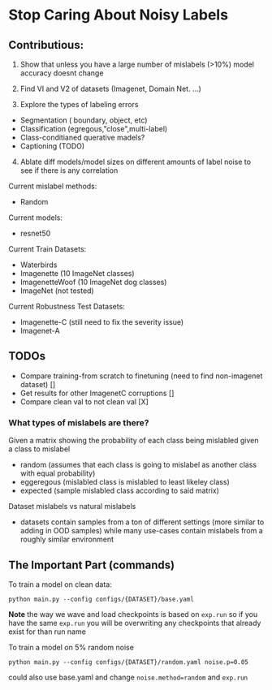 # Stop Caring About Noisy Labels

## Contributious:

1. Show that unless you have a large number of mislabels (>10%) model accuracy doesnt change

2. Find VI and V2 of datasets (Imagenet, Domain Net. ...)

3. Explore the types of labeling errors
- Segmentation ( boundary, object, etc)
- Classification (egregous,"close",multi-label)
- Class-conditianed querative madels?
- Captioning (TODO)

4. Ablate diff models/model sizes on different amounts of label noise to see if there is any correlation

Current mislabel methods:
- Random

Current models:
- resnet50

Current Train Datasets:
- Waterbirds
- Imagenette (10 ImageNet classes)
- ImagenetteWoof (10 ImageNet dog classes)
- ImageNet (not tested)

Current Robustness Test Datasets:
- Imagenette-C (still need to fix the severity issue)
- Imagenet-A

## TODOs
- Compare training-from scratch to finetuning (need to find non-imagenet dataset) []
- Get results for other ImagenetC corruptions []
- Compare clean val to not clean val [X]

### What types of mislabels are there?

Given a matrix showing the probability of each class being mislabled given a class to mislabel
- random (assumes that each class is going to mislabel as another class with equal probability)
- eggeregous (mislabled class is mislabled to least likeley class)
- expected (sample mislabled class according to said matrix)

Dataset mislabels vs natural mislabels
- datasets contain samples from a ton of different settings (more similar to adding in OOD samples) while many use-cases contain mislabels from a roughly similar environment 

## The Important Part (commands)

To train a model on clean data:
```
python main.py --config configs/{DATASET}/base.yaml 
```

**Note** the way we wave and load checkpoints is based on `exp.run` so if you have the same `exp.run` you will be overwriting any checkpoints that already exist for than run name

To train a model on 5% random noise
```
python main.py --config configs/{DATASET}/random.yaml noise.p=0.05
```
could also use base.yaml and change `noise.method=random` and `exp.run`